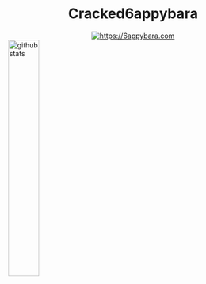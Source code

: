<div id="header" align="center">
  <h1>Cracked6appybara</h1>
  <div id="badge">
    <a href="6appybara.com">
      <img src="https://shields.io/badge/6apybara.com-black?style=for-the-badge" alt="https://6appybara.com"/>
    </a>
  </div>
  <img src="https://komarev.com/ghpvc/?username=Cracked6appybara&style=flat-square&color=blue" alt=""/>
</div>


<img src="https://github-readme-stats.vercel.app/api?username=Cracked6appybara&show_icons=true&theme=gotham" alt="github stats" width="35%"/>
